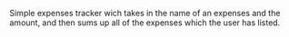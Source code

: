 Simple expenses tracker wich takes in the name of an expenses and the amount, and then sums up all of the expenses which the user has listed.
